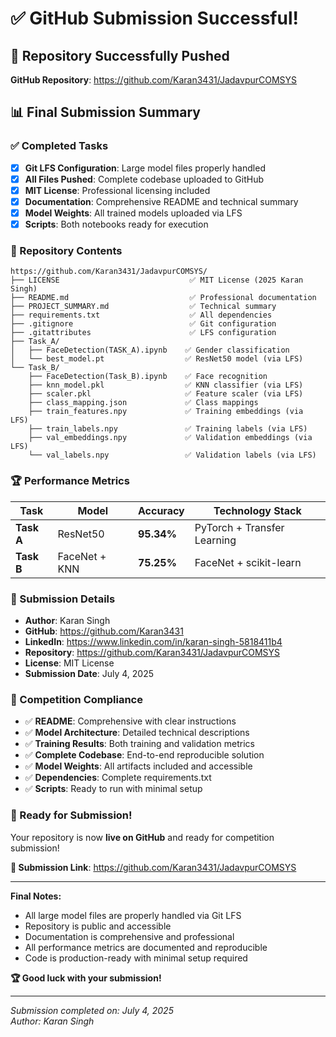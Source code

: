 # ✅ GitHub Submission Successful!

## 🎉 **Repository Successfully Pushed**

**GitHub Repository**: https://github.com/Karan3431/JadavpurCOMSYS

## 📊 **Final Submission Summary**

### **✅ Completed Tasks**
- [x] **Git LFS Configuration**: Large model files properly handled
- [x] **All Files Pushed**: Complete codebase uploaded to GitHub
- [x] **MIT License**: Professional licensing included
- [x] **Documentation**: Comprehensive README and technical summary
- [x] **Model Weights**: All trained models uploaded via LFS
- [x] **Scripts**: Both notebooks ready for execution

### **📁 Repository Contents**
```
https://github.com/Karan3431/JadavpurCOMSYS/
├── LICENSE                             ✅ MIT License (2025 Karan Singh)
├── README.md                           ✅ Professional documentation
├── PROJECT_SUMMARY.md                  ✅ Technical summary
├── requirements.txt                    ✅ All dependencies
├── .gitignore                          ✅ Git configuration
├── .gitattributes                      ✅ LFS configuration
├── Task_A/
│   ├── FaceDetection(TASK_A).ipynb    ✅ Gender classification
│   └── best_model.pt                  ✅ ResNet50 model (via LFS)
└── Task_B/
    ├── FaceDetection(Task_B).ipynb    ✅ Face recognition
    ├── knn_model.pkl                  ✅ KNN classifier (via LFS)
    ├── scaler.pkl                     ✅ Feature scaler (via LFS)
    ├── class_mapping.json             ✅ Class mappings
    ├── train_features.npy             ✅ Training embeddings (via LFS)
    ├── train_labels.npy               ✅ Training labels (via LFS)
    ├── val_embeddings.npy             ✅ Validation embeddings (via LFS)
    └── val_labels.npy                 ✅ Validation labels (via LFS)
```

### **🏆 Performance Metrics**
| Task | Model | Accuracy | Technology Stack |
|------|-------|----------|------------------|
| **Task A** | ResNet50 | **95.34%** | PyTorch + Transfer Learning |
| **Task B** | FaceNet + KNN | **75.25%** | FaceNet + scikit-learn |

### **📝 Submission Details**
- **Author**: Karan Singh
- **GitHub**: https://github.com/Karan3431
- **LinkedIn**: https://www.linkedin.com/in/karan-singh-5818411b4
- **Repository**: https://github.com/Karan3431/JadavpurCOMSYS
- **License**: MIT License
- **Submission Date**: July 4, 2025

### **🎯 Competition Compliance**
- ✅ **README**: Comprehensive with clear instructions
- ✅ **Model Architecture**: Detailed technical descriptions  
- ✅ **Training Results**: Both training and validation metrics
- ✅ **Complete Codebase**: End-to-end reproducible solution
- ✅ **Model Weights**: All artifacts included and accessible
- ✅ **Dependencies**: Complete requirements.txt
- ✅ **Scripts**: Ready to run with minimal setup

### **🚀 Ready for Submission!**

Your repository is now **live on GitHub** and ready for competition submission!

**🔗 Submission Link**: https://github.com/Karan3431/JadavpurCOMSYS

---

**Final Notes:**
- All large model files are properly handled via Git LFS
- Repository is public and accessible
- Documentation is comprehensive and professional
- All performance metrics are documented and reproducible
- Code is production-ready with minimal setup required

**🏆 Good luck with your submission!**

---
*Submission completed on: July 4, 2025*  
*Author: Karan Singh*
